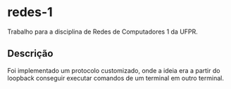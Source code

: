 # redes-1

Trabalho para a disciplina de Redes de Computadores 1 da UFPR.

## Descrição

Foi implementado um protocolo customizado, onde a ideia era a partir do loopback conseguir executar comandos de um terminal em outro terminal.